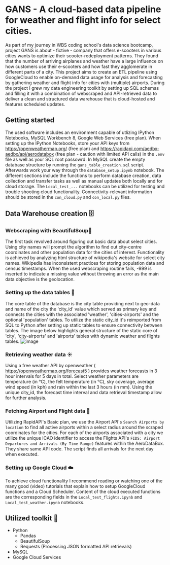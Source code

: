 # GANS - A cloud-based data pipeline for weather and flight info for select cities.
As part of my journey in WBS coding school's data science bootcamp, project GANS is about - fictive - company that offers e-scooters in various cities wants to optimize their scooter-redeployment patterns. They found that the number of arriving airplanes and weather have a large influence on how customers use their e-scooters and how fast they agglomerate in different parts of a city. This project aims to create an ETL pipeline using GoogleCloud to enable on-demand data usage for analysis and forecasting by gathering weather and flight info for cities with (multiple) airports. During the project I grew my data engineering toolkit by setting up SQL schemas and filling it with a combination of webscraped and API-retrieved data to deliver a clean and structured data warehouse that is cloud-hosted and features scheduled updates. 

## Getting started
The used software includes an environment capable of utlizing IPython Notebooks, MySQL Workbench 8, Google Web Services (free plan). When setting up the IPython Notebooks, store your API keys from https://openweathermap.org/ (free plan) and https://rapidapi.com/aedbx-aedbx/api/aerodatabox (free plan - caution with limited API calls) in the `.env` file as well as your SQL root passowrd. In MySQL create the empty database structure by running the `gans_table_creation.sql` script. Afterwards work your way through the `database_setup.ipynb` notebook. The different sections include the functions to perform database creation, data collection and transfer tasks as well as manual updates both locally and for cloud storage. The `Local_test_...` notebooks can be utilized for testing and trouble shooting cloud functionality. Connectivity-relevant information should be stored in the `con_cloud.py` and `con_local.py` files. 

## Data Warehouse creation 🗄️
### Webscraping with BeautifulSoup📍
The first task revolved around figuring out basic data about select cities. Using city names will prompt the algorithm to find out city-centre coordinates and other population data for the cities of interest. Functionality is achieved by analyzing html structure of wikipedia's website for select city names. Wikipedia has inconsistent practices for storing population data and census timestamps. When the used webscraping routine fails, -999 is inserted to indicate a missing value without throwing an error as the main data objective is the geolocation. 

### Setting up the data tables 📁
The core table of the database is the city table providing next to geo-data and name of the city the 'city_id' value which served as primary key and connects the cities with the associated 'weather', 'cities-airports' and the optional 'population' tables. To utilize the static city_id it's reimported from SQL to Python after setting up static tables to ensure connectivity between tables. The image below highlights general structure of the static core of 'city', 'city-airports' and 'airports' tables with dynamic weather and flights tables.
![image](https://github.com/user-attachments/assets/a21ae1d5-9fb5-42a5-9c06-823f5455d26b)

### Retrieving weather data ☀️
Using a free weather API by openweather ( https://openweathermap.org/forecast5 ) provides weather forecasts in 3 hour intervals for 5 days in total. Select weather parameters are temperature (in °C), the felt temperature (in °C), sky coverage, average wind speed (in kph) and rain within the last 3 hours (in mm). Using the unique city_id, the forecast time interval and data retrieval timestamp allow for further analysis.

### Fetching Airport and Flight data 🛬
Utilizing RapidAPI's Basic plan, we use the Airport API's `Search Airports by location` to find all active airports within a select radius around the scraped coordinates for the cities. For each of the airports associated with a city we utilize the unique ICAO identifier to access the Flights API's `FIDS: Airport Departures and Arrivals (By Time Range)` features within the AeroDataBox. They share same API code. The script finds all arrivals for the next day when executed. 

### Setting up Google Cloud ☁️
To achieve cloud functionality I recommend reading or watching one of the many good (video) tutorials that explain how to setup GoogleCloud functions and a Cloud Scheduler. Content of the cloud executed functions are the corresponding fields in the `Local_test_flights.ipynb` and `Local_test_weather.ipynb` notebooks. 

## Utilized toolkit 🔨
- Python
  - Pandas
  - BeautifulSoup
  - Requests (Processing JSON formatted API retrievals)
- MySQL
- Google Cloud Services
